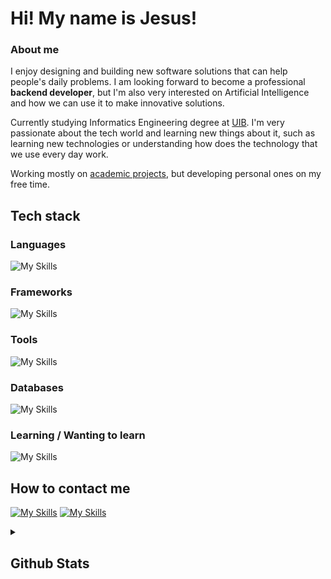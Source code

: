 # **Hi! My name is Jesus!**

### **About me**
I enjoy designing and building new software solutions that can help people's daily problems. I am looking forward to become a professional **backend developer**, but I'm also very interested on Artificial Intelligence and how we can use it to make innovative solutions.

Currently studying Informatics Engineering degree at [UIB](https://www.uib.cat/). I'm very passionate about the tech world and learning new things about it, such as learning new technologies or understanding how does the technology that we use every day work.

Working mostly on [academic projects](https://github.com/jcasben/Programacion-Ing-Informatica), but developing personal ones on my free time.

## **Tech stack**

### **Languages**

![My Skills](https://go-skill-icons.vercel.app/api/icons?i=java,kotlin,rust,c&titles=true)

### **Frameworks**

![My Skills](https://go-skill-icons.vercel.app/api/icons?i=spring,androidstudio,rocket&titles=true)

### **Tools**

![My Skills](https://go-skill-icons.vercel.app/api/icons?i=git,docker,github,postman&titles=true)

### **Databases**

![My Skills](https://go-skill-icons.vercel.app/api/icons?i=mongodb,mysql&titles=true)

### **Learning / Wanting to learn**

![My Skills](https://go-skill-icons.vercel.app/api/icons?i=jetpackcompose,firebase&titles=true)

## **How to contact me**
[![My Skills](https://skillicons.dev/icons?i=instagram)](https://www.instagram.com/jesuslearnstocode/)
[![My Skills](https://skillicons.dev/icons?i=linkedin)](https://www.linkedin.com/in/jesuscastillobenito/)

<details>
  <summary><h2>Github Stats</h2></summary>
  <img src="https://github-readme-stats.vercel.app/api/top-langs/?username=jcasben&layout=compact" />
</details>
